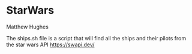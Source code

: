 # StarWars
Matthew Hughes

The ships.sh file is a script that will find all the ships and their pilots from the star wars API https://swapi.dev/


